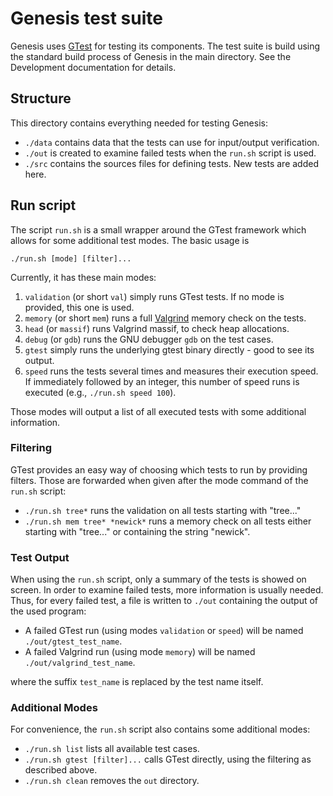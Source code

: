Genesis test suite
==================

Genesis uses [GTest](https://github.com/google/googletest) for testing its components.
The test suite is build using the standard build process of Genesis in the main directory.
See the Development documentation for details.

## Structure

This directory contains everything needed for testing Genesis:

 * `./data` contains data that the tests can use for input/output verification.
 * `./out` is created to examine failed tests when the  `run.sh` script is used.
 * `./src` contains the sources files for defining tests. New tests are added here.

## Run script

The script `run.sh` is a small wrapper around the GTest framework which allows for some additional
test modes. The basic usage is

    ./run.sh [mode] [filter]...

Currently, it has these main modes:

1. `validation` (or short `val`) simply runs GTest tests. If no mode is provided, this one is used.
2. `memory` (or short `mem`) runs a full [Valgrind](http://valgrind.org/) memory check on the tests.
3. `head` (or `massif`) runs Valgrind massif, to check heap allocations.
4. `debug` (or `gdb`) runs the GNU debugger `gdb` on the test cases.
5. `gtest` simply runs the underlying gtest binary directly - good to see its output.
6. `speed` runs the tests several times and measures their execution speed. If immediately followed
   by an integer, this number of speed runs is executed (e.g., `./run.sh speed 100`).

Those modes will output a list of all executed tests with some additional information.

### Filtering

GTest provides an easy way of choosing which tests to run by providing filters. Those are forwarded
when given after the mode command of the `run.sh` script:

 * `./run.sh tree*` runs the validation on all tests starting with "tree..."
 * `./run.sh mem tree* *newick*` runs a memory check on all tests either starting with "tree..."
   or containing the string "newick".

### Test Output

When using the `run.sh` script, only a summary of the tests is showed on screen. In order to
examine failed tests, more information is usually needed. Thus, for every failed test, a file is
written to `./out` containing the output of the used program:

 * A failed GTest run (using modes `validation` or `speed`) will be named `./out/gtest_test_name`.
 * A failed Valgrind run (using mode `memory`) will be named `./out/valgrind_test_name`.

where the suffix `test_name` is replaced by the test name itself.

### Additional Modes

For convenience, the `run.sh` script also contains some additional modes:

 * `./run.sh list` lists all available test cases.
 * `./run.sh gtest [filter]...` calls GTest directly, using the filtering as described above.
 * `./run.sh clean` removes the `out` directory.
